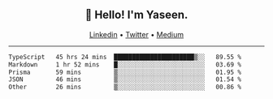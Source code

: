 <h2 align="center">👋 Hello! I'm Yaseen.</h2>
<p align="center">
  <a href="https://www.linkedin.com/in/yaseenkc/">Linkedin</a> •
  <a href="https://twitter.com/yaseeenkc">Twitter</a> •
  <a href="https://medium.com/@yaseen-kc">Medium</a>
</p>


<!--- 🔭 I’m currently working at []() as an  -->
<!--- - 💬 Ask me about **Javascript, React and Git** -->
<!--- - 📫 How to reach me: [@kc.yaseen](https://instagram.com/kc.yaseen) on Instagram -->
<!--- - ⚡ Fun fact: Big Fan of the :zap: emoji -->

-------

<!--START_SECTION:waka-->

```txt
TypeScript   45 hrs 24 mins  ██████████████████████▒░░   89.55 %
Markdown     1 hr 52 mins    █░░░░░░░░░░░░░░░░░░░░░░░░   03.69 %
Prisma       59 mins         ▒░░░░░░░░░░░░░░░░░░░░░░░░   01.95 %
JSON         46 mins         ▒░░░░░░░░░░░░░░░░░░░░░░░░   01.54 %
Other        26 mins         ▒░░░░░░░░░░░░░░░░░░░░░░░░   00.86 %
```

<!--END_SECTION:waka-->
